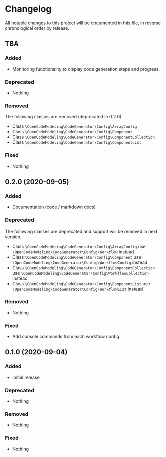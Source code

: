 # Changelog

All notable changes to this project will be documented in this file, in reverse chronological order by release.

## TBA

### Added

* Monitoring functionality to display code generation steps and progress.

### Deprecated

* Nothing

### Removed

The following classes are removed (deprecated in 0.2.0).

* Class `\OpenCodeModeling\CodeGenerator\Config\ArrayConfig`
* Class `\OpenCodeModeling\CodeGenerator\Config\Component`
* Class `\OpenCodeModeling\CodeGenerator\Config\ComponentCollection`
* Class `\OpenCodeModeling\CodeGenerator\Config\ComponentList`

### Fixed

* Nothing

## 0.2.0 (2020-09-05)

### Added

* Documentation (code / markdown docs)

### Deprecated

The following classes are deprecated and support will be removed in next version.

* Class `\OpenCodeModeling\CodeGenerator\Config\ArrayConfig` use `\OpenCodeModeling\CodeGenerator\Config\Workflow` instead
* Class `\OpenCodeModeling\CodeGenerator\Config\Component` use `\OpenCodeModeling\CodeGenerator\Config\WorkflowConfig` instead
* Class `\OpenCodeModeling\CodeGenerator\Config\ComponentCollection` use `\OpenCodeModeling\CodeGenerator\Config\WorkflowCollection` instead
* Class `\OpenCodeModeling\CodeGenerator\Config\ComponentList` use `\OpenCodeModeling\CodeGenerator\Config\WorkflowList` instead

### Removed

* Nothing

### Fixed

* Add console commands from each workflow config

## 0.1.0 (2020-09-04)

### Added

* Initial release

### Deprecated

* Nothing

### Removed

* Nothing

### Fixed

* Nothing
